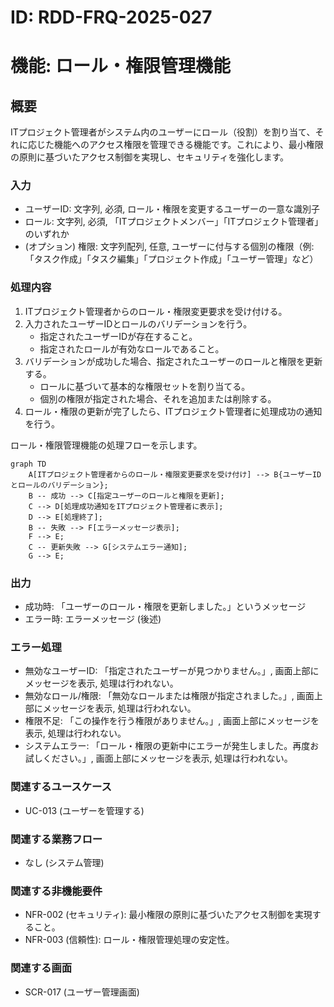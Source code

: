 # ID: RDD-FRQ-2025-027

# 機能: ロール・権限管理機能

## 概要

ITプロジェクト管理者がシステム内のユーザーにロール（役割）を割り当て、それに応じた機能へのアクセス権限を管理できる機能です。これにより、最小権限の原則に基づいたアクセス制御を実現し、セキュリティを強化します。

### 入力

- ユーザーID: 文字列, 必須, ロール・権限を変更するユーザーの一意な識別子
- ロール: 文字列, 必須, 「ITプロジェクトメンバー」「ITプロジェクト管理者」のいずれか
- (オプション) 権限: 文字列配列, 任意, ユーザーに付与する個別の権限（例: 「タスク作成」「タスク編集」「プロジェクト作成」「ユーザー管理」など）

### 処理内容

1. ITプロジェクト管理者からのロール・権限変更要求を受け付ける。
1. 入力されたユーザーIDとロールのバリデーションを行う。
   - 指定されたユーザーIDが存在すること。
   - 指定されたロールが有効なロールであること。
1. バリデーションが成功した場合、指定されたユーザーのロールと権限を更新する。
   - ロールに基づいて基本的な権限セットを割り当てる。
   - 個別の権限が指定された場合、それを追加または削除する。
1. ロール・権限の更新が完了したら、ITプロジェクト管理者に処理成功の通知を行う。

ロール・権限管理機能の処理フローを示します。

```mermaid
graph TD
    A[ITプロジェクト管理者からのロール・権限変更要求を受け付け] --> B{ユーザーIDとロールのバリデーション};
    B -- 成功 --> C[指定ユーザーのロールと権限を更新];
    C --> D[処理成功通知をITプロジェクト管理者に表示];
    D --> E[処理終了];
    B -- 失敗 --> F[エラーメッセージ表示];
    F --> E;
    C -- 更新失敗 --> G[システムエラー通知];
    G --> E;
```

### 出力

- 成功時: 「ユーザーのロール・権限を更新しました。」というメッセージ
- エラー時: エラーメッセージ (後述)

### エラー処理

- 無効なユーザーID: 「指定されたユーザーが見つかりません。」, 画面上部にメッセージを表示, 処理は行われない。
- 無効なロール/権限: 「無効なロールまたは権限が指定されました。」, 画面上部にメッセージを表示, 処理は行われない。
- 権限不足: 「この操作を行う権限がありません。」, 画面上部にメッセージを表示, 処理は行われない。
- システムエラー: 「ロール・権限の更新中にエラーが発生しました。再度お試しください。」, 画面上部にメッセージを表示, 処理は行われない。

### 関連するユースケース

- UC-013 (ユーザーを管理する)

### 関連する業務フロー

- なし (システム管理)

### 関連する非機能要件

- NFR-002 (セキュリティ): 最小権限の原則に基づいたアクセス制御を実現すること。
- NFR-003 (信頼性): ロール・権限管理処理の安定性。

### 関連する画面

- SCR-017 (ユーザー管理画面)
